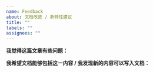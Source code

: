 ```yaml
---
name: Feedback
about: 文档改进 / 新特性建议
title: ""
labels: ""
assignees: ""
---
```


<!-- 请从下面的两个模块中选择一个，并在下方清晰的说明一下你遇到的问题/你的想法，并将剩余两个不需要的模块删除。 -->

**我觉得这篇文章有些问题：**

<!-- 请详细描述文章问题出现的地方，给出文章链接，在有必要的情况下可以直接 Pull Request -->

**我希望文档能够包括这一内容 / 我发现新的内容可以写入文档：**

<!-- 请详细讲讲，欢迎直接进行 Pull Request -->
